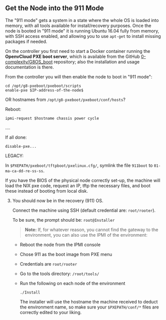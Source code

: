 ## Get the Node into the 911 Mode

 The "911 mode" gets a system in a state where the whole OS is loaded into memory, with all tools available for install/recovery purposes. Once the node is booted in "911 mode" it is running Ubuntu 16.04 fully from memory, with SSH access enabled, and allowing you to use `apt-get` to install missing packages if needed.

On the controller you first need to start a Docker container running the **OpenvCloud PXE boot server**, which is available from the GitHub [0-complexity/G8OS_boot](https://github.com/0-complexity/G8OS_boot) repository; also the installation and usage documentation is there.

From the controller you will then enable the node to boot in "911 mode":
```
cd /opt/g8-pxeboot/pxeboot/scripts
enable-pxe $IP-address-of-the-node$  
```

OR hostnames from `/opt/g8-pxeboot/pxeboot/conf/hosts`?


Reboot:
```
ipmi-request $hostname chassis power cycle
```

....


If all done:

```
disable-pxe...
```



LEGACY:

   In `$PXEPATH/pxeboot/tftpboot/pxelinux.cfg/`, symlink the file `911boot` to `01-ma-ca-dd-re-ss-ss`.  

   If you have the BIOS of the physical node correctly set-up, the machine will load the NIX pxe code, request an IP, tftp the necessary files, and boot these instead of booting from local disk.


3. You should now be in the recovery (911) OS.

   Connect the machine using SSH (default credential are: `root/rooter`).

   To be sure, the prompt should be: `root@Installer`

   > **Note:** If, for whatever reason, you cannot find the gateway to the environment, you can also use the IPMI of the environment:

   - Reboot the node from the IPMI console
   - Chose 911 as the boot image from PXE menu
   - Credentials are `root/rooter`
   - Go to the tools directory: `/root/tools/`
   - Run the following on each node of the environment

     ```
     ./Install
     ```

     The installer will use the hostname the machine received to deduct the environment name, so make sure your `$PXEPATH/conf/*` files are correctly edited to your liking.
